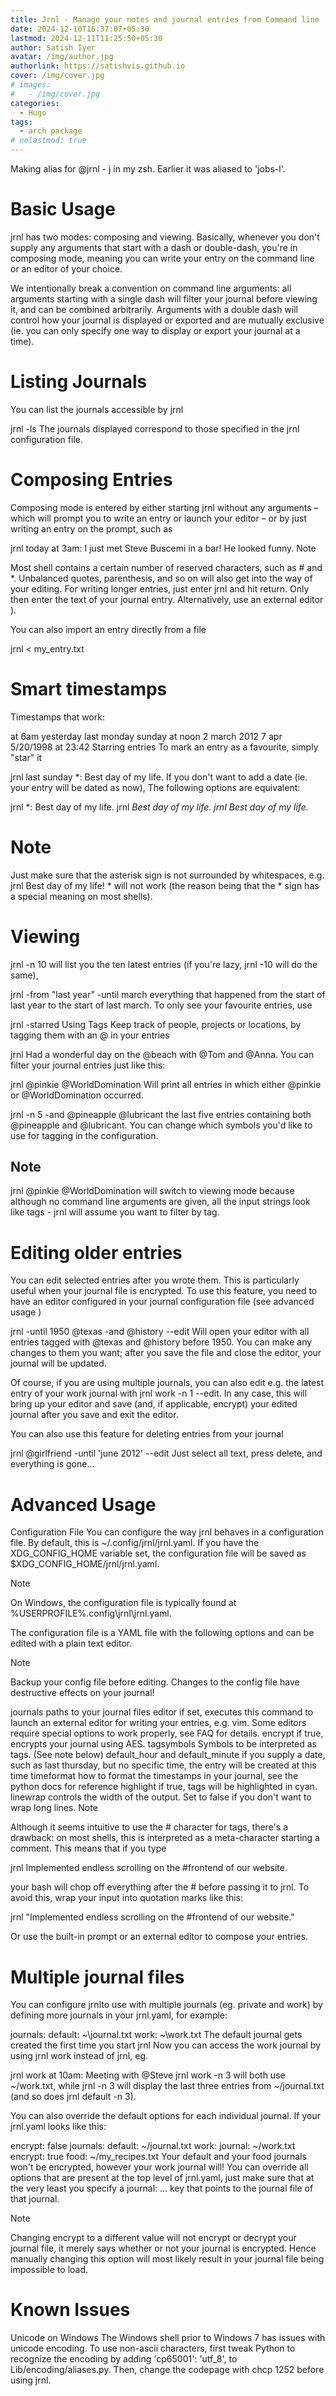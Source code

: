 ```yaml
---
title: Jrnl - Manage your notes and journal entries from Command line
date: 2024-12-10T16:37:07+05:30
lastmod: 2024-12-11T11:25:50+05:30
author: Satish Iyer
avatar: /img/author.jpg
authorlink: https://satishvis.github.io
cover: /img/cover.jpg
# images:
#   - /img/cover.jpg
categories:
  - Hugo
tags:
  - arch package
# nolastmod: true
---
```


Making alias for @jrnl - j in my zsh.
Earlier it was aliased to 'jobs-l'.
# Basic Usage
jrnl has two modes: composing and viewing. Basically, whenever you don't supply any arguments that start with a dash or double-dash, you're in composing mode, meaning you can write your entry on the command line or an editor of your choice.

We intentionally break a convention on command line arguments: all arguments starting with a single dash will filter your journal before viewing it, and can be combined arbitrarily. Arguments with a double dash will control how your journal is displayed or exported and are mutually exclusive (ie. you can only specify one way to display or export your journal at a time).

# Listing Journals
You can list the journals accessible by jrnl

jrnl -ls
The journals displayed correspond to those specified in the jrnl configuration file.

# Composing Entries
Composing mode is entered by either starting jrnl without any arguments – which will prompt you to write an entry or launch your editor – or by just writing an entry on the prompt, such as

jrnl today at 3am: I just met Steve Buscemi in a bar! He looked funny.
Note

Most shell contains a certain number of reserved characters, such as # and *. Unbalanced quotes, parenthesis, and so on will also get into the way of your editing. For writing longer entries, just enter jrnl and hit return. Only then enter the text of your journal entry. Alternatively, use an external editor <advanced>).

You can also import an entry directly from a file


jrnl < my_entry.txt

# Smart timestamps
Timestamps that work:

at 6am
yesterday
last monday
sunday at noon
2 march 2012
7 apr
5/20/1998 at 23:42
Starring entries
To mark an entry as a favourite, simply "star" it

jrnl last sunday *: Best day of my life.
If you don't want to add a date (ie. your entry will be dated as now), The following options are equivalent:

jrnl *: Best day of my life.
jrnl *Best day of my life.
jrnl Best day of my life.*

# Note

Just make sure that the asterisk sign is not surrounded by whitespaces, e.g. jrnl Best day of my life! * will not work (the reason being that the * sign has a special meaning on most shells).

# Viewing
jrnl -n 10
will list you the ten latest entries (if you're lazy, jrnl -10 will do the same),

jrnl -from "last year" -until march
everything that happened from the start of last year to the start of last march. To only see your favourite entries, use

jrnl -starred
Using Tags
Keep track of people, projects or locations, by tagging them with an @ in your entries

jrnl Had a wonderful day on the @beach with @Tom and @Anna.
You can filter your journal entries just like this:

jrnl @pinkie @WorldDomination
Will print all entries in which either @pinkie or @WorldDomination occurred.

jrnl -n 5 -and @pineapple @lubricant
the last five entries containing both @pineapple and @lubricant. You can change which symbols you'd like to use for tagging in the configuration.

## Note

jrnl @pinkie @WorldDomination will switch to viewing mode because although no command line arguments are given, all the input strings look like tags - jrnl will assume you want to filter by tag.

# Editing older entries
You can edit selected entries after you wrote them. This is particularly useful when your journal file is encrypted. To use this feature, you need to have an editor configured in your journal configuration file (see advanced usage <advanced>)

jrnl -until 1950 @texas -and @history --edit
Will open your editor with all entries tagged with @texas and @history before 1950. You can make any changes to them you want; after you save the file and close the editor, your journal will be updated.

Of course, if you are using multiple journals, you can also edit e.g. the latest entry of your work journal with jrnl work -n 1 --edit. In any case, this will bring up your editor and save (and, if applicable, encrypt) your edited journal after you save and exit the editor.

You can also use this feature for deleting entries from your journal

jrnl @girlfriend -until 'june 2012' --edit
Just select all text, press delete, and everything is gone...

# Advanced Usage
Configuration File
You can configure the way jrnl behaves in a configuration file. By default, this is ~/.config/jrnl/jrnl.yaml. If you have the XDG_CONFIG_HOME variable set, the configuration file will be saved as $XDG_CONFIG_HOME/jrnl/jrnl.yaml.

Note

On Windows, the configuration file is typically found at %USERPROFILE%\.config\jrnl\jrnl.yaml.

The configuration file is a YAML file with the following options and can be edited with a plain text editor.

Note

Backup your config file before editing. Changes to the config file have destructive effects on your journal!

journals paths to your journal files
editor if set, executes this command to launch an external editor for writing your entries, e.g. vim. Some editors require special options to work properly, see FAQ <recipes> for details.
encrypt if true, encrypts your journal using AES.
tagsymbols Symbols to be interpreted as tags. (See note below)
default_hour and default_minute if you supply a date, such as last thursday, but no specific time, the entry will be created at this time
timeformat how to format the timestamps in your journal, see the python docs for reference
highlight if true, tags will be highlighted in cyan.
linewrap controls the width of the output. Set to false if you don't want to wrap long lines.
Note

Although it seems intuitive to use the # character for tags, there's a drawback: on most shells, this is interpreted as a meta-character starting a comment. This means that if you type

jrnl Implemented endless scrolling on the #frontend of our website.

your bash will chop off everything after the # before passing it to jrnl. To avoid this, wrap your input into quotation marks like this:

jrnl "Implemented endless scrolling on the #frontend of our website."

Or use the built-in prompt or an external editor to compose your entries.

# Multiple journal files
You can configure jrnlto use with multiple journals (eg. private and work) by defining more journals in your jrnl.yaml, for example:

journals:
  default: ~\journal.txt
  work: ~\work.txt
The default journal gets created the first time you start jrnl Now you can access the work journal by using jrnl work instead of jrnl, eg.

jrnl work at 10am: Meeting with @Steve
jrnl work -n 3
will both use ~/work.txt, while jrnl -n 3 will display the last three entries from ~/journal.txt (and so does jrnl default -n 3).

You can also override the default options for each individual journal. If your jrnl.yaml looks like this:

encrypt: false
journals:
default: ~/journal.txt
work:
  journal: ~/work.txt
  encrypt: true
food: ~/my_recipes.txt
Your default and your food journals won't be encrypted, however your work journal will! You can override all options that are present at the top level of jrnl.yaml, just make sure that at the very least you specify a journal: ... key that points to the journal file of that journal.

Note

Changing encrypt to a different value will not encrypt or decrypt your journal file, it merely says whether or not your journal is encrypted. Hence manually changing this option will most likely result in your journal file being impossible to load.

# Known Issues
Unicode on Windows
The Windows shell prior to Windows 7 has issues with unicode encoding. To use non-ascii characters, first tweak Python to recognize the encoding by adding 'cp65001': 'utf_8', to Lib/encoding/aliases.py. Then, change the codepage with chcp 1252 before using jrnl.


